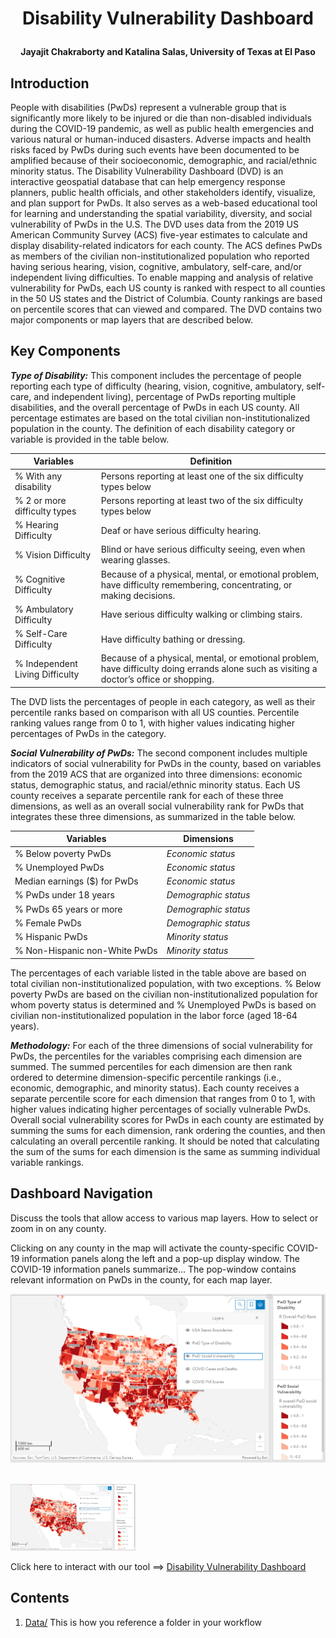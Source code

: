 # <p align="center"> Disability Vulnerability Dashboard </p>
<p align="center"><B>Jayajit Chakraborty and Katalina Salas, University of Texas at El Paso</B></p>
 
## Introduction
People with disabilities (PwDs) represent a vulnerable group that is significantly more likely to be injured or die than non-disabled individuals during the COVID-19 pandemic, as well as public health emergencies and various natural or human-induced disasters. Adverse impacts and health risks faced by PwDs during such events have been documented to be amplified because of their socioeconomic, demographic, and racial/ethnic minority status.
The Disability Vulnerability Dashboard (DVD) is an interactive geospatial database that can help emergency response planners, public health officials, and other stakeholders identify, visualize, and plan support for PwDs. It also serves as a web-based educational tool for learning and understanding the spatial variability, diversity, and social vulnerability of PwDs in the U.S. 
The DVD uses data from the 2019 US American Community Survey (ACS) five-year estimates to calculate and display disability-related indicators for each county. The ACS defines PwDs as members of the civilian non-institutionalized population who reported having serious hearing, vision, cognitive, ambulatory, self-care, and/or independent living difficulties. To enable mapping and analysis of relative vulnerability for PwDs, each US county is ranked with respect to all counties in the 50 US states and the District of Columbia. County rankings are based on percentile scores that can viewed and compared. The DVD contains two major components or map layers that are described below.  

## Key Components
***Type of Disability:*** This component includes the percentage of people reporting each type of difficulty (hearing, vision, cognitive, ambulatory, self-care, and independent living), percentage of PwDs reporting multiple disabilities, and the overall percentage of PwDs in each US county. All percentage estimates are based on the total civilian non-institutionalized population in the county. The definition of each disability category or variable is provided in the table below. 

| Variables  | Definition |
| ------------- | ------------- |
| % With any disability | Persons reporting at least one of the six difficulty types below |
| % 2 or more difficulty types | Persons reporting at least two of the six difficulty types below |
| % Hearing Difficulty | Deaf or have serious difficulty hearing. |
| % Vision Difficulty | Blind or have serious difficulty seeing, even when wearing glasses. |
| % Cognitive Difficulty | Because of a physical, mental, or emotional problem, have difficulty remembering, concentrating, or making decisions. |
| % Ambulatory Difficulty | Have serious difficulty walking or climbing stairs. |
| % Self-Care Difficulty | Have difficulty bathing or dressing. |
| % Independent Living Difficulty | Because of a physical, mental, or emotional problem, have difficulty doing errands alone such as visiting a doctor’s office or shopping. |

The DVD lists the percentages of people in each category, as well as their percentile ranks based on comparison with all US counties. Percentile ranking values range from 0 to 1, with higher values indicating higher percentages of PwDs in the category.

***Social Vulnerability of PwDs:*** The second component includes multiple indicators of social vulnerability for PwDs in the county, based on variables from the 2019 ACS that are organized into three dimensions: economic status, demographic status, and racial/ethnic minority status. Each US county receives a separate percentile rank for each of these three dimensions, as well as an overall social vulnerability rank for PwDs that integrates these three dimensions, as summarized in the table below.

 
| Variables  | Dimensions |
| ------------- | ------------- |
| % Below poverty PwDs | *Economic status* | 
| % Unemployed PwDs | *Economic status* |
| Median earnings ($) for PwDs | *Economic status* |
| % PwDs under 18 years | *Demographic status* |
| % PwDs 65 years or more | *Demographic status* |
| % Female PwDs | *Demographic status* |
| % Hispanic PwDs | *Minority status* |
| % Non-Hispanic non-White PwDs | *Minority status* | 

 
The percentages of each variable listed in the table above are based on total civilian non-institutionalized population, with two exceptions. % Below poverty PwDs are based on the civilian non-institutionalized population for whom poverty status is determined and % Unemployed PwDs is based on civilian non-institutionalized population in the labor force (aged 18-64 years).

***Methodology:*** For each of the three dimensions of social vulnerability for PwDs, the percentiles for the variables comprising each dimension are summed. The summed percentiles for each dimension are then rank ordered to determine dimension-specific percentile rankings (i.e., economic, demographic, and minority status). Each county receives a separate percentile score for each dimension that ranges from 0 to 1, with higher values indicating higher percentages of socially vulnerable PwDs. Overall social vulnerability scores for PwDs in each county are estimated by summing the sums for each dimension, rank ordering the counties, and then calculating an overall percentile ranking. It should be noted that calculating the sum of the sums for each dimension is the same as summing individual variable rankings. 



## Dashboard Navigation
Discuss the tools that allow access to various map layers. How to select or zoom in on any county.

Clicking on any county in the map will activate the county-specific COVID-19 information panels along the left and a pop-up display window. The COVID-19 information panels summarize…
The pop-window contains relevant information on PwDs in the county, for each map layer. 



![Add Layer](addlayer.png)

<br>

<img src = "images/addlayer.png" width = 200>

<br>


Click here to interact with our tool ==> [Disability Vulnerability Dashboard
](https://www.arcgis.com/apps/dashboards/8adb0362575a41d7981955bf3739de71)

## Contents
1. [Data/](./Data) This is how you reference a folder in your workflow




